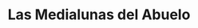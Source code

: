 ---
title: "Las Medialunas del Abuelo"
url: /ciudad-autonoma-de-buenos-aires/las-medialunas-del-abuelo/
shop: Bäckerei
---